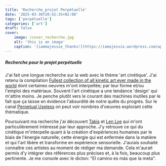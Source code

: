 ```yaml
---
title: 'Recherche_projet Perpétuelle'
date: '2025-03-30T20:42:35+02:00'
tags: ['perpétuelle']
categories: ['art']
draft: false
cover:
    image: /cover_recherche.jpg
    alt: 'this is an image'
    caption: '[iammajessie_thanks!](https://iamajessie.wordpress.com/wp-content/uploads/2013/01/a113.jpg)'
---
```

##### Recherche pour le projet perpétuelle

J'ai fait une longue recherche sur la web avec le thème 'art cinétique'. J'ai retenu la   compilation [Fullest collection of all kinetic art ever made in the world](https://www.youtube.com/watch?v=wVZnULlW0tg) dont certaines oeuvres m'ont interpellée; par leur forme et/ou l'emploi des matériaux. Souvent l'art cinétique a une tendance 'design' qui m'attire moins. Je penche plutôt vers le courant des machines inutiles par le fait que ça laisse en évidence l'absurdité de notre quête du progrès. Sur le canal [Perpetual Useless](https://www.youtube.com/@PerpetualUseless) on peut voir nombres d'oeuvres explorant cette thématique. 

Poursuivant ma recherche j'ai découvert [Takis](https://fr.wikipedia.org/wiki/Takis) et [Len Lye](https://fr.wikipedia.org/wiki/Len_Lye) qui m'ont particulièrement intéressé par leur approche. J'y retrouve ce qui du cinétique m'interpelle quant à la création d'expériences humaines par le biais de l'énergie naturelle; cette énergie qui est enfermée dans la matière et qui l'art libère et transforme en expérience sensorielle. J'aurais souhaité connaître ces artistes au moment de rédiger ma demande. Cela m'aurait permis d'y intégrer des références plus précises et, à la fois, beaucoup plus pertinente. Je me console avec le dicton: "El camino es más que la meta".